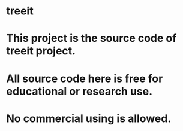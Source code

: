 # treeit
# This project is the source code of treeit project.
# All source code here is free for educational or research use.
# No commercial using is allowed.
